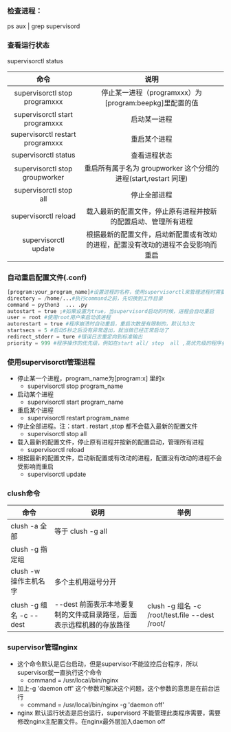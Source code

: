 ### 检查进程：

ps aux | grep supervisord

### 查看运行状态

supervisorctl status



|               命令               |                             说明                             |
| :------------------------------: | :----------------------------------------------------------: |
|  supervisorctl stop programxxx   |    停止某一进程（programxxx）为[program:beepkg]里配置的值    |
|  supervisorctl start programxxx  |                         启动某一进程                         |
| supervisorctl restart programxxx |                         重启某个进程                         |
|      supervisorctl  status       |                         查看进程状态                         |
|  supervisorctl stop groupworker  | 重启所有属于名为 groupworker 这个分组的进程(start,restart 同理) |
|      supervisorctl stop all      |                         停止全部进程                         |
|       supervisorctl reload       | 载入最新的配置文件，停止原有进程并按新的配置启动、管理所有进程 |
|       supervisorctl update       | 根据最新的配置文件，启动新配置或有改动的进程，配置没有改动的进程不会受影响而重启 |

### 自动重启配置文件(.conf)

```python
[program:your_program_name]#设置进程的名称，使用supervisorctl来管理进程时需要使用该进程名，这里的进程名是`your_program_name`
directory = /home/...#执行command之前，先切换到工作目录
command = python3  ... .py
autostart = true ;#如果设置为true，当supervisord启动的时候，进程会自动重启
user = root #使用root用户来启动该进程
autorestart = true #程序崩溃时自动重启，重启次数是有限制的，默认为3次
startsecs = 5 #启动5秒之后没有异常退出，就当做已经正常启动了
redirect_stderr = ture #错误日志重定向到标准输出
priority = 999 #程序操作的优先级，例如在start all/ stop  all ,高优先级的程序会先关闭和重启

```

### 使用supervisorctl管理进程

* 停止某一个进程，program_name为[program:x] 里的x
  * supervisorctl stop program_name
* 启动某个进程
  * supervisorctl start program_name
* 重启某个进程
  * supervisorctl restart program_name
* 停止全部进程。注：start . restart  ,stop 都不会载入最新的配置文件
  * supervisorctl stop all
* 载入最新的配置文件，停止原有进程并按新的配置启动，管理所有进程
  * supervisorctl reload
* 根据最新的配置文件，启动新配置或有改动的进程，配置没有改动的进程不会受影响而重启
  * supervisorctl update

### clush命令

| 命令                       | 说明                                                         | 举例                                              |
| -------------------------- | ------------------------------------------------------------ | ------------------------------------------------- |
| clush -a 全部              | 等于 clush -g  all                                           |                                                   |
| clush -g 指定组            |                                                              |                                                   |
| clush -w 操作主机名字      | 多个主机用逗号分开                                           |                                                   |
| clush  -g 组名 -c  -- dest | --dest 前面表示本地要复制的文件或目录路径，后面表示远程机器的存放路径 | clush -g 组名  -c  /root/test.file --dest  /root/ |

### supervisor管理nginx

- 这个命令默认是后台启动，但是supervisor不能监控后台程序，所以supervisor就一直执行这个命令
  - command = /usr/local/bin/nginx
- 加上-g  'daemon off' 这个参数可解决这个问题，这个参数的意思是在前台运行
  - command = /usr/local/bin/nginx -g  'daemon off'
- nginx 默认运行状态是后台运行，supervisord 不能管理此类程序需要，需要修改nginx主配置文件。在nginx最外层加入daemon off